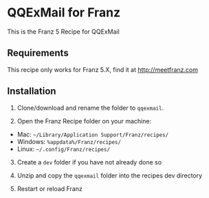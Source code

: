 # QQExMail for Franz
This is the Franz 5 Recipe for QQExMail

## Requirements
This recipe only works for Franz 5.X, find it at http://meetfranz.com

## Installation

1. Clone/download and rename the folder to `qqexmail`.

2. Open the Franz Recipe folder on your machine:
  * Mac: `~/Library/Application Support/Franz/recipes/`
  * Windows: `%appdata%/Franz/recipes/`
  * Linux: `~/.config/Franz/recipes/`

3. Create a `dev` folder if you have not already done so

3. Unzip and copy the `qqexmail` folder into the recipes dev directory

4. Restart or reload Franz
